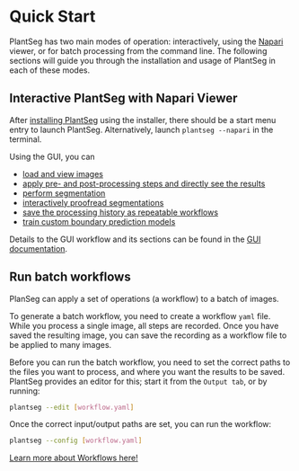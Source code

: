 # Quick Start

PlantSeg has two main modes of operation: interactively, using the [Napari](https://napari.org/stable/index.html) viewer, or for batch processing from the command line.
The following sections will guide you through the installation and usage of
PlantSeg in each of these modes.

## Interactive PlantSeg with Napari Viewer

After [installing PlantSeg](installation.md) using the installer, there should
be a start menu entry to launch PlantSeg.
Alternatively, launch `plantseg --napari` in the terminal.

Using the GUI, you can

* [load and view images](../plantseg_interactive_napari/import.md)
* [apply pre- and post-processing steps and directly see the results](../plantseg_interactive_napari/preprocessing.md)
* [perform segmentation](../plantseg_interactive_napari/segmentation.md)
* [interactively proofread segmentations](../plantseg_interactive_napari/proofreading.md)
* [save the processing history as repeatable workflows](../plantseg_interactive_napari/batch.md)
* [train custom boundary prediction models](../plantseg_interactive_napari/unet_training.md)

Details to the GUI workflow and its sections can be found in the [GUI documentation](../plantseg_interactive_napari/index.md).  

## Run batch workflows

PlanSeg can apply a set of operations (a workflow) to a batch of images.  

To generate a batch workflow, you need to create a workflow `yaml` file.
While you process a single image, all steps are recorded.
Once you have saved the resulting image, you can save the recording as a workflow
file to be applied to many images.

Before you can run the batch workflow, you need to set the correct paths to the files
you want to process, and where you want the results to be saved.
PlantSeg provides an editor for this; start it from the `Output tab`, or by running:

```bash
plantseg --edit [workflow.yaml]
```

Once the correct input/output paths are set, you can run the workflow:

```bash
plantseg --config [workflow.yaml]
```

[Learn more about Workflows here!](../workflow_gui/index.md)
